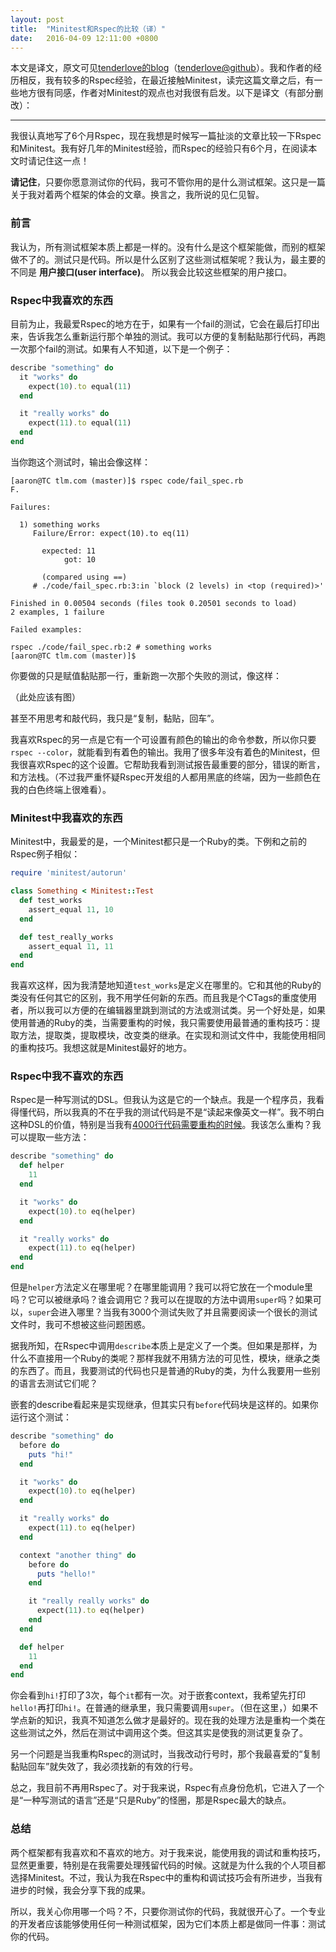 ```yaml
---
layout: post
title:  "Minitest和Rspec的比较（译）"
date:   2016-04-09 12:11:00 +0800
---
```


本文是译文，原文可见[tenderlove的blog](https://tenderlovemaking.com/2015/01/23/my-experience-with-minitest-and-rspec.html)（[tenderlove@github](https://github.com/tenderlove)）。我和作者的经历相反，我有较多的Rspec经验，在最近接触Minitest，读完这篇文章之后，有一些地方很有同感，作者对Minitest的观点也对我很有启发。以下是译文（有部分删改）：

<hr>

我很认真地写了6个月Rspec，现在我想是时候写一篇扯淡的文章比较一下Rspec和Minitest。我有好几年的Minitest经验，而Rspec的经验只有6个月，在阅读本文时请记住这一点！

**请记住**，只要你愿意测试你的代码，我可不管你用的是什么测试框架。这只是一篇关于我对着两个框架的体会的文章。换言之，我所说的见仁见智。

### 前言

我认为，所有测试框架本质上都是一样的。没有什么是这个框架能做，而别的框架做不了的。测试只是代码。所以是什么区别了这些测试框架呢？我认为，最主要的不同是 **用户接口(user interface)**。 所以我会比较这些框架的用户接口。

### Rspec中我喜欢的东西

目前为止，我最爱Rspec的地方在于，如果有一个fail的测试，它会在最后打印出来，告诉我怎么重新运行那个单独的测试。我可以方便的复制黏贴那行代码，再跑一次那个fail的测试。如果有人不知道，以下是一个例子：

~~~ ruby
describe "something" do
  it "works" do
    expect(10).to equal(11)
  end

  it "really works" do
    expect(11).to equal(11)
  end
end
~~~

当你跑这个测试时，输出会像这样：

~~~
[aaron@TC tlm.com (master)]$ rspec code/fail_spec.rb
F.

Failures:

  1) something works
     Failure/Error: expect(10).to eq(11)

       expected: 11
            got: 10

       (compared using ==)
     # ./code/fail_spec.rb:3:in `block (2 levels) in <top (required)>'

Finished in 0.00504 seconds (files took 0.20501 seconds to load)
2 examples, 1 failure

Failed examples:

rspec ./code/fail_spec.rb:2 # something works
[aaron@TC tlm.com (master)]$
~~~

你要做的只是赋值黏贴那一行，重新跑一次那个失败的测试，像这样：

（此处应该有图）

甚至不用思考和敲代码，我只是“复制，黏贴，回车”。

我喜欢Rspec的另一点是它有一个可设置有颜色的输出的命令参数，所以你只要`rspec --color`，就能看到有着色的输出。我用了很多年没有着色的Minitest，但我很喜欢Rspec的这个设置。它帮助我看到测试报告最重要的部分，错误的断言，和方法栈。（不过我严重怀疑Rspec开发组的人都用黑底的终端，因为一些颜色在我的白色终端上很难看）。

### Minitest中我喜欢的东西

Minitest中，我最爱的是，一个Minitest都只是一个Ruby的类。下例和之前的Rspec例子相似：

~~~ ruby
require 'minitest/autorun'

class Something < Minitest::Test
  def test_works
    assert_equal 11, 10
  end

  def test_really_works
    assert_equal 11, 11
  end
end
~~~

我喜欢这样，因为我清楚地知道`test_works`是定义在哪里的。它和其他的Ruby的类没有任何其它的区别，我不用学任何新的东西。而且我是个CTags的重度使用者，所以我可以方便的在编辑器里跳到测试的方法或测试类。另一个好处是，如果使用普通的Ruby的类，当需要重构的时候，我只需要使用最普通的重构技巧：提取方法，提取类，提取模块，改变类的继承。在实现和测试文件中，我能使用相同的重构技巧。我想这就是Minitest最好的地方。

### Rspec中我不喜欢的东西

Rspec是一种写测试的DSL。但我认为这是它的一个缺点。我是一个程序员，我看得懂代码，所以我真的不在乎我的测试代码是不是“读起来像英文一样”。我不明白这种DSL的价值，特别是当我有[4000行代码需要重构的时候](https://github.com/ManageIQ/manageiq/blob/b012b8278ac9bf70224fff61f1d356294cbcda2e/vmdb/spec/helpers/application_helper_spec.rb)。我该怎么重构？我可以提取一些方法：

~~~ ruby
describe "something" do
  def helper
    11
  end

  it "works" do
    expect(10).to eq(helper)
  end

  it "really works" do
    expect(11).to eq(helper)
  end
end
~~~

但是`helper`方法定义在哪里呢？在哪里能调用？我可以将它放在一个module里吗？它可以被继承吗？谁会调用它？我可以在提取的方法中调用`super`吗？如果可以，`super`会进入哪里？当我有3000个测试失败了并且需要阅读一个很长的测试文件时，我可不想被这些问题困惑。

据我所知，在Rspec中调用`describe`本质上是定义了一个类。但如果是那样，为什么不直接用一个Ruby的类呢？那样我就不用猜方法的可见性，模块，继承之类的东西了。而且，我要测试的代码也只是普通的Ruby的类，为什么我要用一些别的语言去测试它们呢？

嵌套的describe看起来是实现继承，但其实只有`before`代码块是这样的。如果你运行这个测试：

~~~ ruby
describe "something" do
  before do
    puts "hi!"
  end

  it "works" do
    expect(10).to eq(helper)
  end

  it "really works" do
    expect(11).to eq(helper)
  end

  context "another thing" do
    before do
      puts "hello!"
    end

    it "really really works" do
      expect(11).to eq(helper)
    end
  end

  def helper
    11
  end
end
~~~

你会看到`hi!`打印了3次，每个`it`都有一次。对于嵌套context，我希望先打印`hello!`再打印`hi!`。在普通的继承里，我只需要调用`super`。（但在这里，）如果不学点新的知识，我真不知道怎么做才是最好的。现在我的处理方法是重构一个类在这些测试之外，然后在测试中调用这个类。但这其实是使我的测试更复杂了。

另一个问题是当我重构Rspec的测试时，当我改动行号时，那个我最喜爱的“复制黏贴回车”就失效了，我必须找新的有效的行号。

总之，我目前不再用Rspec了。对于我来说，Rspec有点身份危机，它进入了一个是“一种写测试的语言”还是“只是Ruby”的怪圈，那是Rspec最大的缺点。

### 总结

两个框架都有我喜欢和不喜欢的地方。对于我来说，能使用我的调试和重构技巧，显然更重要，特别是在我需要处理残留代码的时候。这就是为什么我的个人项目都选择Minitest。不过，我认为我在Rspec中的重构和调试技巧会有所进步，当我有进步的时候，我会分享下我的成果。

所以，我关心你用哪一个吗？不，只要你测试你的代码，我就很开心了。一个专业的开发者应该能够使用任何一种测试框架，因为它们本质上都是做同一件事：测试你的代码。
